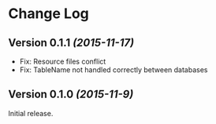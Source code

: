 Change Log
==========

Version 0.1.1 *(2015-11-17)*
----------------------------

 * Fix: Resource files conflict
 * Fix: TableName not handled correctly between databases


Version 0.1.0 *(2015-11-9)*
----------------------------

Initial release.
